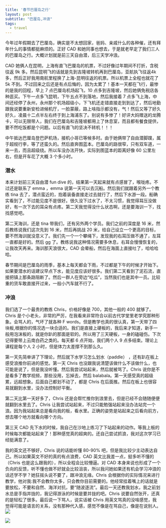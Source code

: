 ```yaml
---
title: '春节巴厘岛之行'
layout: post
subtitle: "巴厘岛,冲浪"
tags:
  - travel
---
```


今年过年假期去了巴厘岛，确实是不太想回家，爸妈、亲戚什么的各种催，还有拜年什么的事情都挺麻烦的。正好 CAD 和她同事也想去，于是就老早定了我们三人的巴厘岛之行。大概计划就是前三天自由潜，后三天学冲浪。  

CAD 她俩人在昆明，上海有直飞巴厘岛的机票，不过好像过年期间不打折，含税往返 9k 多。然后昆明飞的话就是先到吉隆坡转机再到巴厘岛，亚航执飞往返4k多，然后正好我用南航里程换了上海-昆明往返的机票。所以机票上全程也就花了 5k 不到。不过回来之后还是有点后悔的，因为太累了！基本一天都在飞行，最惨的是我的回程，早上 7 点巴厘岛机场起飞，10 点多到吉隆坡，然后她俩免税店各种逛买。下午一点多飞昆明，下午五点不到落地，然后我接着 7 点多飞上海，中间还经停了永州，永州那个机场超级小，下飞机还走错直接走到到达了，然后地勤跟我说要重新安检进候机厅，一脸蒙蔽，路上啥指示都没有，气！然后又等了好久好久，凌晨十二点半左右终于到上海浦东了。别说有多惨了！好评大妈赠送的龙腾卡，可以无限带人，我们在巴厘岛和吉隆坡都用上了休息室，而且都有餐食提供，要不然吃饭都是个问题。以后有直飞的坚决不转机！！！

中午抵达巴厘岛登巴萨机场，接机小哥已等候多时。由于她俩带了自由潜脚蹼，属于超规行李，等了还蛮久的。然后直奔图蓝本。巴厘岛的路很窄，只有双车道，一来一去，而且超级绕。所以车没办法开快，实际到图蓝本的距离好像 60 公里左右，但是开车花了大概 3 个多小时。

### 潜水
本来计划前三天自由潜 fun dive 的，结果第一天起来就有点感冒了，喉咙疼。不过还是联系了 emma ，emma 说第一天可以去沉船。然后我们就跟着另外一个教练 tina 去了，潜点蛮近的，抱着装备直接走过去就行了，然后下水游一段。船确实看到了，不过能见度不是很好。很久没下过水了，不太习惯，我觉得耳压没做好，有一次下去的耳朵有点疼。第二天我觉得没什么状态啊，还是要海训一下，找找感觉吧。  

第二天海训，还是 tina 带我们，还有另外两个学员。我们之前的深度是 16 米，然后教练说我们这次先到 16 米，然后再挑战 20 米，给自己设立一个更高的目标，要不然海训就没意义了。我们先一个一个攀绳下，发现我的右耳压做不通了，左耳一直都是好的。然后 gg 了。教练说我这种情况需要多休息，右耳会慢慢恢复的，让我改天再来。海训那天浪很大，CAD 会晕船，然后在海面上直接吐了，哈哈哈哈。

春节期间是巴厘岛的雨季，基本上每天都会下雨，不过都是下午的时候才开始下。如果要潜水的话建议早点下水，能见度应该好很多。我们第二天看到了泥石流，直接把镇上那条路阻断了。然后一群人在旁边“吃瓜”，当然我们也是其中一员。比较重的货车敢直接开过来，一般小汽车就不行了。

### 冲浪
我们选了一个最贵的教练 Chris，价格好像是 700，其他一般的 400 就够了。Chris 是个小老头，非常的严厉，在我看来非常符合以前古代学堂里老学究那种形象。会骂人的，气坏了就各种 F words。但是教学也真的很认真，第一天带了四块板,根据你的情况选一块合适的。我们是直接上硬板的，我后来才知道，新手一般用泡沫板的，就是你趴的那面是软的。所以用了三天硬板，一身的磕碰伤。下次记得要带上云南白药之类的。每天都 6 点开始，我们两个人 9 点多结束。理论上课程是每个人 2 小时，但是体力太差撑不到那么久。

第一天先简单讲了下理论，然后就下水学习怎么划水（paddle） ，还有趴在板上感受浪推你前进的感觉。第一天 Chris 也没跟我说清楚该做什么不该做什么，也可能是说了，但是我没听懂。然后我尝试站起来，然后就被骂了。Chris 说你是不是看多了教学视频，那些没用，忘掉去，然后 balabala。第一天感受真的超级累，远超想象。后面自己都划不动了，都是 Chris 在后面推。然后在板上也很容易就翻到水里，没办法控制好平衡。

第二天比第一天好多了，Chris 还是会帮忙推你到浪里去，但是已经不会随随便便就翻到水里去了。Chris 让我尝试站起来，不过只能勉强站起来没办法站完一个浪。因为我站起来总是看向我的板，看水里。正确的姿势是站起来之后看向前方，想去哪个地方就看向哪个方向。

第三天 CAD 先下水的时候，我自己在沙地上练习了下站起来的动作。等我上板的时候每次都能站起来了！那种感觉真的超爽的。还自己尝试抓浪，我对这次学习已经挺满意了。

我的英文还不够好，Chris 说的话能听懂 80-90% 吧，但是我比较少主动表达自己。所以如果英文不好的真的有点浪费，CAD 英文比我差一点，挺多听不懂的（Chris 也是这么跟我的），所以全程会比较懵逼。对 CAD 本身来说也形成了一个负向的反馈，听不懂也做不好就会比较沮丧，所以我问她如果还有机会学习冲浪的话还学不学？她狂摇头说不要了，跟冲浪无缘。Chris 会根据你的实际情况来进行教学，他对我:我不会教你太多，只会教你目前需要的。他经常挂着嘴上的话就是要放松，不要和自然、海洋对抗，要“随波逐流”。最后一天还教我划水，我之前划水总是手指并拢的，我记得游泳的时候是要并拢的吧。Chris 说要自然张开，还真的是轻松了很多。最后说一下骂人，说实话被 Chris 用英文骂真的没啥感觉，我觉得可能是语言的关系，没有那种代入感，感觉不像是在骂自己，像是在说别人。
![](https://ws1.sinaimg.cn/large/6d9eae24gy1g0akbmr7euj20sg0lc0v1.jpg)



![](https://ws1.sinaimg.cn/large/6d9eae24gy1g0aka99d5xj20sg0lc78u.jpg)
